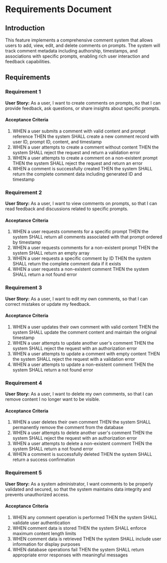 # Requirements Document

## Introduction

This feature implements a comprehensive comment system that allows users to add, view, edit, and delete comments on prompts. The system will track comment metadata including authorship, timestamps, and associations with specific prompts, enabling rich user interaction and feedback capabilities.

## Requirements

### Requirement 1

**User Story:** As a user, I want to create comments on prompts, so that I can provide feedback, ask questions, or share insights about specific prompts.

#### Acceptance Criteria

1. WHEN a user submits a comment with valid content and prompt reference THEN the system SHALL create a new comment record with user ID, prompt ID, content, and timestamp
2. WHEN a user attempts to create a comment without content THEN the system SHALL reject the request and return a validation error
3. WHEN a user attempts to create a comment on a non-existent prompt THEN the system SHALL reject the request and return an error
4. WHEN a comment is successfully created THEN the system SHALL return the complete comment data including generated ID and timestamp

### Requirement 2

**User Story:** As a user, I want to view comments on prompts, so that I can read feedback and discussions related to specific prompts.

#### Acceptance Criteria

1. WHEN a user requests comments for a specific prompt THEN the system SHALL return all comments associated with that prompt ordered by timestamp
2. WHEN a user requests comments for a non-existent prompt THEN the system SHALL return an empty array
3. WHEN a user requests a specific comment by ID THEN the system SHALL return the complete comment data if it exists
4. WHEN a user requests a non-existent comment THEN the system SHALL return a not found error

### Requirement 3

**User Story:** As a user, I want to edit my own comments, so that I can correct mistakes or update my feedback.

#### Acceptance Criteria

1. WHEN a user updates their own comment with valid content THEN the system SHALL update the comment content and maintain the original timestamp
2. WHEN a user attempts to update another user's comment THEN the system SHALL reject the request with an authorization error
3. WHEN a user attempts to update a comment with empty content THEN the system SHALL reject the request with a validation error
4. WHEN a user attempts to update a non-existent comment THEN the system SHALL return a not found error

### Requirement 4

**User Story:** As a user, I want to delete my own comments, so that I can remove content I no longer want to be visible.

#### Acceptance Criteria

1. WHEN a user deletes their own comment THEN the system SHALL permanently remove the comment from the database
2. WHEN a user attempts to delete another user's comment THEN the system SHALL reject the request with an authorization error
3. WHEN a user attempts to delete a non-existent comment THEN the system SHALL return a not found error
4. WHEN a comment is successfully deleted THEN the system SHALL return a success confirmation

### Requirement 5

**User Story:** As a system administrator, I want comments to be properly validated and secured, so that the system maintains data integrity and prevents unauthorized access.

#### Acceptance Criteria

1. WHEN any comment operation is performed THEN the system SHALL validate user authentication
2. WHEN comment data is stored THEN the system SHALL enforce maximum content length limits
3. WHEN comment data is retrieved THEN the system SHALL include user information for display purposes
4. WHEN database operations fail THEN the system SHALL return appropriate error responses with meaningful messages